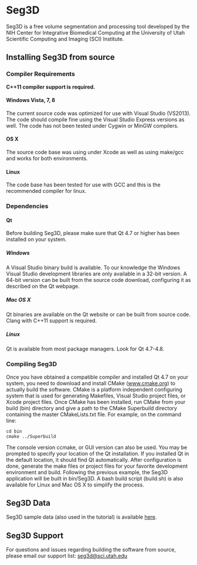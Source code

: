 # Seg3D
Seg3D is a free volume segmentation and processing tool developed by the NIH Center for Integrative Biomedical Computing at the University of Utah Scientific Computing and Imaging (SCI) Institute.


## Installing Seg3D from source

### Compiler Requirements

**C++11 compiler support is required.**

#### Windows Vista, 7, 8

The current source code was optimized for use with Visual Studio (VS2013).
The code should compile fine using the Visual Studio Express versions as well. The code
has not been tested under Cygwin or MinGW compilers.

#### OS X

The source code base was using under Xcode as well as using make/gcc and works for both 
environments.  

#### Linux

The code base has been tested for use with GCC and this is the recommended compiler for
linux.


### Dependencies

#### Qt

Before building Seg3D, please make sure that Qt 4.7 or higher has been installed on your system.

##### Windows

A Visual Studio binary build is available.
To our knowledge the Windows Visual Studio development libraries are only available in a 32-bit version.
A 64-bit version can be built from the source code download, configuring it as described on the Qt webpage.

##### Mac OS X

Qt binaries are available on the Qt website or can be built from source code.
Clang with C++11 support is required.

##### Linux

Qt is available from most package managers. Look for Qt 4.7-4.8.


### Compiling Seg3D

Once you have obtained a compatible compiler and installed Qt 4.7 on your system, you need to 
download and install CMake (www.cmake.org) to actually build the software. CMake is a platform
independent configuring system that is used for generating Makefiles, Visual Studio project files,
or Xcode project files. Once CMake has been installed, run CMake from your build (bin) directory and
give a path to the CMake Superbuild directory containing the master CMakeLists.txt file.
For example, on the command line:

```
cd bin
cmake ../Superbuild
```

The console version ccmake, or GUI version can also be used.
You may be prompted to specify your location of the Qt installation.
If you installed Qt in the default location, it should find Qt automatically.
After configuration is done, generate the make files or project files for your favorite
development environment and build. Following the previous example, the Seg3D application
will be built in bin/Seg3D.
A bash build script (build.sh) is also available for Linux and Mac OS X to simplify the process.

## Seg3D Data

Seg3D sample data (also used in the tutorial) is available [here](https://github.com/CIBC-Internal/Seg3DData/releases).

## Seg3D Support

For questions and issues regarding building the software from source, 
please email our support list: seg3d@sci.utah.edu
